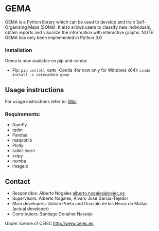 # GEMA
GEMA is a Python library which can be used to develop and train Self-Organizing Maps (SOMs). It also allows users to classify new individuals, obtain reports and visualize the information with interactive graphs.
NOTE: GEMA has only been implemented in Python 3.0

### Installation
Gema is now available on pip and conda:
- Pip:
	`pip install GEMA`
-Conda (for now only for Windows x64):
	`conda install -c ceiecadmin gema`

## Usage instructions
For usage instructions refer to:
[Wiki](https://github.com/ufvceiec/GEMA/wiki)

### Requirements:
- NumPy
- tqdm
- Pandas
- matplotlib
- Plotly
- scikit-learn
- scipy
- numba
- imageio

## Contact
- Responsible: Alberto Nogales alberto.nogales@ceiec.es
- Supervisors: Alberto Nogales, Álvaro José García-Tejedor
- Main developers: Adrián Prieto and Gonzalo de las Heras de Matías (actual developer)
- Contributors: Santiago Donaher Naranjo

Under license of CEIEC http://www.ceiec.es


